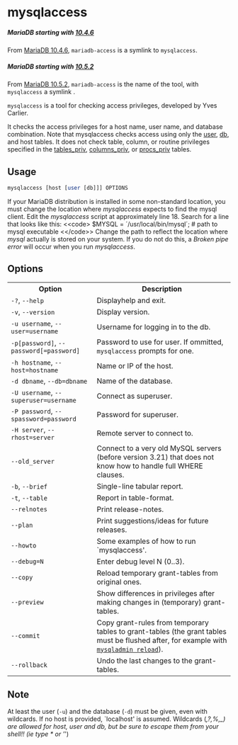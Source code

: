 # mysqlaccess

##### MariaDB starting with [10.4.6](/kb/en/mariadb-1046-release-notes/)

From [MariaDB 10.4.6](/kb/en/mariadb-1046-release-notes/),  `mariadb-access` is a symlink to `mysqlaccess`.

##### MariaDB starting with [10.5.2](/kb/en/mariadb-1052-release-notes/)

From [MariaDB 10.5.2](/kb/en/mariadb-1052-release-notes/), `mariadb-access` is the name of the tool, with `mysqlaccess` a symlink .

`mysqlaccess` is a tool for checking access privileges, developed by Yves Carlier.

It checks the access privileges for a host name, user name, and database combination. Note that mysqlaccess checks access using only the [user](/sql-statements-structure/sql-statements/administrative-sql-statements/system-tables/the-mysql-database-tables/mysqluser-table/), [db](/sql-statements-structure/sql-statements/administrative-sql-statements/system-tables/the-mysql-database-tables/mysqldb-table/), and host tables. It does not check table, column, or routine privileges specified in the [tables_priv](/sql-statements-structure/sql-statements/administrative-sql-statements/system-tables/the-mysql-database-tables/mysqltables_priv-table/), [columns_priv](/sql-statements-structure/sql-statements/administrative-sql-statements/system-tables/the-mysql-database-tables/mysqlcolumns_priv-table/), or [procs_priv](/sql-statements-structure/sql-statements/administrative-sql-statements/system-tables/the-mysql-database-tables/mysqlprocs_priv-table/) tables.

## Usage

```sql
mysqlaccess [host [user [db]]] OPTIONS
```

If your MariaDB distribution is installed in some non-standard location, you must change the location where <em>mysqlaccess</em> expects to find the mysql client. Edit the <em>mysqlaccess</em> script at approximately line 18. Search for a line that looks like this:
&lt;&lt;code&gt;
$MYSQL     = ´/usr/local/bin/mysql´;    # path to mysql executable
&lt;&lt;/code&gt;&gt;
Change the path to reflect the location where <em>mysql</em> actually is stored on your system. If you do not do this, a <em>Broken pipe error</em> will occur when you run <em>mysqlaccess</em>.

## Options

<table><tbody><tr><th>Option</th><th>Description</th></tr>
<tr><td><code>-?</code>, <code>--help</code></td><td>Displayhelp and exit.</td></tr>
<tr><td><code>-v</code>, <code>--version</code></td><td>Display version.</td></tr>
<tr><td><code>-u username</code>, <code>--user=username</code></td><td>Username for logging in to the db.</td></tr>
<tr><td><code>-p[password]</code>, <code>--password[=password]</code></td><td>Password to use for user. If ommitted, <code>mysqlaccess</code> prompts for one.</td></tr>
<tr><td><code>-h hostname</code>, <code>--host=hostname </code></td><td>Name or IP of the host.</td></tr>
<tr><td><code>-d dbname</code>, <code>--db=dbname</code></td><td>Name of the database.</td></tr>
<tr><td><code>-U username</code>, <code>--superuser=username</code></td><td>Connect as superuser.</td></tr>
<tr><td><code>-P password</code>, <code>--spassword=password</code></td><td>Password for superuser.</td></tr>
<tr><td><code>-H server</code>, <code>--rhost=server</code></td><td>Remote server to connect to.</td></tr>
<tr><td><code>--old_server</code></td><td>Connect to a very old MySQL servers (before version 3.21) that does not know how to handle full WHERE clauses.</td></tr>
<tr><td><code>-b</code>, <code>--brief</code></td><td>Single-line tabular report.</td></tr>
<tr><td><code>-t</code>, <code>--table</code></td><td>Report in table-format.</td></tr>
<tr><td><code>--relnotes</code></td><td>Print release-notes.</td></tr>
<tr><td><code>--plan</code></td><td>Print suggestions/ideas for future releases.</td></tr>
<tr><td><code>--howto</code></td><td>Some examples of how to run `mysqlaccess'.</td></tr>
<tr><td><code>--debug=N</code></td><td>Enter debug level N (0..3).</td></tr>
<tr><td><code>--copy</code></td><td>Reload temporary grant-tables from original ones.</td></tr>
<tr><td><code>--preview</code></td><td>Show differences in privileges after making changes in (temporary) grant-tables.</td></tr>
<tr><td><code>--commit</code></td><td>Copy grant-rules from temporary tables to grant-tables (the grant tables must be flushed after, for example with <code><a href="/kb/en/mysqladmin/">mysqladmin reload</a></code>).</td></tr>
<tr><td><code>--rollback</code></td><td>Undo the last changes to the grant-tables.</td></tr>
</tbody></table>

## Note

At least the user (`-u`) and the database (`-d`) must be given, even with wildcards. If no host is provided, `localhost' is assumed. Wildcards (*,?,%,_) are allowed for <em>host</em>, <em>user</em> and <em>db</em>, but be sure to escape them from your shell!! (ie type \* or '*')